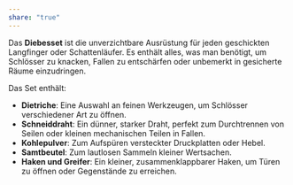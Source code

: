 ```yaml
---
share: "true"
---
```

Das **Diebesset** ist die unverzichtbare Ausrüstung für jeden geschickten Langfinger oder Schattenläufer. Es enthält alles, was man benötigt, um Schlösser zu knacken, Fallen zu entschärfen oder unbemerkt in gesicherte Räume einzudringen.  
  
Das Set enthält:  
  
- **Dietriche**: Eine Auswahl an feinen Werkzeugen, um Schlösser verschiedener Art zu öffnen.  
- **Schneiddraht**: Ein dünner, starker Draht, perfekt zum Durchtrennen von Seilen oder kleinen mechanischen Teilen in Fallen.  
- **Kohlepulver**: Zum Aufspüren versteckter Druckplatten oder Hebel.  
- **Samtbeutel**: Zum lautlosen Sammeln kleiner Wertsachen.  
- **Haken und Greifer**: Ein kleiner, zusammenklappbarer Haken, um Türen zu öffnen oder Gegenstände zu erreichen.